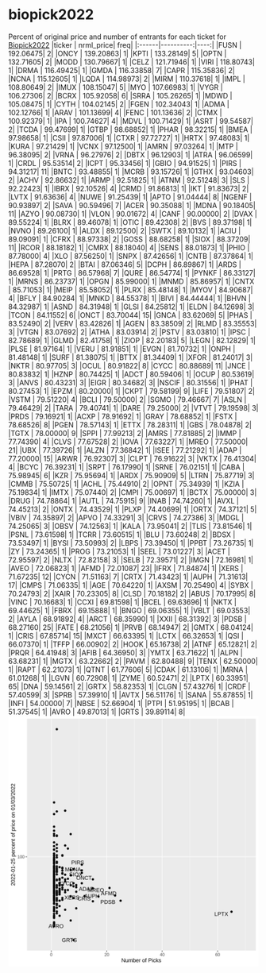 # biopick2022
Percent of original price and number of entrants for each ticket for [Biopick2022](https://twitter.com/hashtag/Biopick2022)
|ticker | nrml_price| freq|
|:------|----------:|----:|
|FUSN   |  192.06475|    2|
|ONCY   |  139.20863|    1|
|KPTI   |  133.28149|    5|
|OPTN   |  132.71605|    2|
|MODD   |  130.79667|    1|
|CELZ   |  121.71946|    1|
|VIRI   |  118.80743|    1|
|DRMA   |  116.49425|    1|
|GMDA   |  116.33858|    7|
|CAPR   |  115.35836|    2|
|NCNA   |  115.12605|    1|
|LQDA   |  114.98973|    2|
|MIRM   |  110.37618|    1|
|IMPL   |  108.80649|    2|
|IMUX   |  108.15047|    5|
|MYO    |  107.66983|    1|
|VYGR   |  106.27306|    2|
|BCRX   |  105.92058|    6|
|SRRA   |  105.26265|    1|
|MDWD   |  105.08475|    1|
|CYTH   |  104.02145|    2|
|FGEN   |  102.34043|    1|
|ADMA   |  102.12766|    1|
|ARAV   |  101.13699|    4|
|FENC   |  101.13636|    2|
|CTMX   |  100.92379|    1|
|IPA    |  100.74627|    4|
|MDVL   |  100.71429|    1|
|ASRT   |   99.54587|    2|
|TCDA   |   99.47699|    1|
|GTBP   |   98.68852|    1|
|PHAR   |   98.32215|    1|
|BMEA   |   97.98658|    1|
|CSII   |   97.87006|    1|
|CTXR   |   97.72727|    1|
|HRTX   |   97.48083|    1|
|KURA   |   97.21429|    1|
|VCNX   |   97.12500|    1|
|AMRN   |   97.03264|    1|
|MTP    |   96.38095|    2|
|VRNA   |   96.27976|    2|
|DBTX   |   96.12903|    1|
|ATRA   |   96.06599|    1|
|CRDL   |   95.53514|    2|
|ICPT   |   95.33456|    1|
|GBIO   |   94.91525|    1|
|PIRS   |   94.31217|   11|
|BNTC   |   93.48855|    1|
|MCRB   |   93.15726|    1|
|GTHX   |   93.04603|    2|
|ACHV   |   92.86632|    1|
|ARMP   |   92.51825|    1|
|ATNM   |   92.51248|    3|
|SLS    |   92.22423|    1|
|IBRX   |   92.10526|    4|
|CRMD   |   91.86813|    1|
|IKT    |   91.83673|    2|
|LVTX   |   91.63636|    4|
|NUWE   |   91.25439|    1|
|APTO   |   91.04444|    8|
|NGENF  |   90.93897|    2|
|SAVA   |   90.59496|    7|
|ACER   |   90.35088|    1|
|MDNA   |   90.18405|   11|
|AZYO   |   90.08730|    1|
|VLON   |   90.01672|    4|
|CANF   |   90.00000|    2|
|DVAX   |   89.55224|    1|
|BLRX   |   89.46078|    1|
|OTIC   |   89.42308|    2|
|BVS    |   89.37198|    1|
|NVNO   |   89.26100|    1|
|ALDX   |   89.12500|    2|
|SWTX   |   89.10132|    1|
|ACIU   |   89.09091|    1|
|CFRX   |   88.97338|    2|
|GOSS   |   88.68258|    1|
|SIOX   |   88.37209|   11|
|RCOR   |   88.18182|    1|
|CMRX   |   88.18040|    4|
|SENS   |   88.01873|    1|
|PHIO   |   87.78000|    4|
|XLO    |   87.56250|    1|
|SNPX   |   87.42656|    1|
|CNTB   |   87.37864|    1|
|HEPA   |   87.28070|    2|
|BTAI   |   87.06346|    5|
|DCPH   |   86.89867|    1|
|ARDS   |   86.69528|    1|
|PRTG   |   86.57968|    7|
|QURE   |   86.54774|    1|
|PYNKF  |   86.33127|    1|
|MRNS   |   86.23737|    1|
|OPGN   |   85.99000|    1|
|MNMD   |   85.86957|    1|
|CNTX   |   85.71053|    1|
|MEIP   |   85.58052|    1|
|PLRX   |   85.48148|    1|
|MYOV   |   84.90687|    4|
|BFLY   |   84.90284|    1|
|MNKD   |   84.55378|    1|
|BIVI   |   84.44444|    1|
|BHVN   |   84.32987|    1|
|ASND   |   84.31948|    1|
|GLSI   |   84.25812|    1|
|ELDN   |   84.12698|    3|
|TCON   |   84.11552|    6|
|ONCT   |   83.70044|   15|
|GNCA   |   83.62069|    5|
|PHAS   |   83.52490|    2|
|VERV   |   83.42826|    1|
|AGEN   |   83.38509|    2|
|RLMD   |   83.35553|    3|
|VTGN   |   83.07692|    2|
|ATHA   |   83.03914|    2|
|PSTV   |   83.03810|    1|
|IPSC   |   82.78689|    1|
|GLMD   |   82.41758|    1|
|ZIOP   |   82.20183|    5|
|LEGN   |   82.12829|    1|
|PLSE   |   81.97164|    1|
|VERU   |   81.91851|    1|
|EVGN   |   81.70732|    1|
|ONPH   |   81.48148|    1|
|SURF   |   81.38075|    1|
|BTTX   |   81.34409|    1|
|XFOR   |   81.24017|    3|
|NKTR   |   80.97705|    3|
|OCUL   |   80.91822|    8|
|CYCC   |   80.88689|   11|
|JNCE   |   80.83832|    1|
|HZNP   |   80.74425|    1|
|ADCT   |   80.59406|    1|
|OCUP   |   80.53619|    3|
|ANVS   |   80.43231|    3|
|EIGR   |   80.34682|    3|
|NSCIF  |   80.31556|    1|
|PHAT   |   80.27453|    1|
|EPZM   |   80.20000|    1|
|CKPT   |   79.58199|    9|
|LIFE   |   79.51807|    2|
|VSTM   |   79.51220|    4|
|BCLI   |   79.50000|    2|
|SGMO   |   79.46667|    7|
|ASLN   |   79.46429|    2|
|TARA   |   79.40741|    1|
|DARE   |   79.25000|    2|
|VTVT   |   79.19598|    3|
|PRDS   |   79.16921|    1|
|ACXP   |   78.91692|    1|
|GRAY   |   78.68852|    1|
|FSTX   |   78.68526|    8|
|PGEN   |   78.57143|    1|
|ETTX   |   78.28311|    1|
|GBS    |   78.04878|    2|
|TGTX   |   78.00000|    9|
|SPPI   |   77.99213|    2|
|AMRS   |   77.81885|    2|
|IMMP   |   77.74390|    4|
|CLVS   |   77.67528|    2|
|IOVA   |   77.63227|    1|
|MREO   |   77.50000|   21|
|UBX    |   77.39726|    1|
|ALZN   |   77.36842|    1|
|ISEE   |   77.21292|    1|
|ADAP   |   77.20000|   15|
|ARWR   |   76.92307|    3|
|CLPT   |   76.91622|    3|
|VKTX   |   76.41304|    4|
|BCYC   |   76.39231|    1|
|SRPT   |   76.17990|    1|
|SRNE   |   76.02151|    1|
|CABA   |   75.98945|    6|
|KZR    |   75.95694|    1|
|ARDX   |   75.90909|    5|
|LTRN   |   75.87719|    3|
|CMMB   |   75.50725|    1|
|ACHL   |   75.44910|    2|
|OPNT   |   75.34939|    1|
|KZIA   |   75.19834|    1|
|IMTX   |   75.07440|    2|
|CMPI   |   75.00697|    1|
|BCTX   |   75.00000|    3|
|DRUG   |   74.78864|    1|
|AUTL   |   74.75915|    9|
|INAB   |   74.74260|    1|
|AVXL   |   74.45213|    2|
|ONTX   |   74.43529|    1|
|PLXP   |   74.40699|    1|
|ORTX   |   74.37121|    5|
|VBIV   |   74.35897|    2|
|APVO   |   74.33291|    3|
|CRVS   |   74.27386|    3|
|MDGL   |   74.25065|    3|
|OBSV   |   74.12563|    1|
|KALA   |   73.95041|    2|
|TLIS   |   73.81546|    1|
|PSNL   |   73.61598|    1|
|TCRR   |   73.60515|    1|
|BLU    |   73.60248|    2|
|BDSX   |   73.53497|    1|
|BYSI   |   73.50993|    2|
|LBPS   |   73.39450|    1|
|PPBT   |   73.26735|    1|
|ZY     |   73.24365|    1|
|PROG   |   73.21053|    1|
|SEEL   |   73.01227|    3|
|ACET   |   72.95597|    2|
|NLTX   |   72.82158|    3|
|SELB   |   72.39571|    2|
|IMGN   |   72.16981|    1|
|AVEO   |   72.06823|    1|
|AFMD   |   72.01087|   23|
|IFRX   |   71.84874|    1|
|XERS   |   71.67235|   12|
|CYCN   |   71.51163|    7|
|CRTX   |   71.43423|    1|
|AUPH   |   71.31613|   17|
|CMPS   |   71.06335|    1|
|AGE    |   70.64220|    1|
|AXSM   |   70.25490|    4|
|SYBX   |   70.24793|    2|
|XAIR   |   70.23305|    8|
|CLSD   |   70.18182|    2|
|ABUS   |   70.17995|    8|
|VINC   |   70.16683|    1|
|CCXI   |   69.81598|    1|
|BCEL   |   69.63696|    1|
|NKTX   |   69.44625|    1|
|FBRX   |   69.15888|    1|
|BNGO   |   69.06355|    1|
|VBLT   |   69.03553|    2|
|AYLA   |   68.91892|    4|
|ARCT   |   68.35990|    1|
|XXII   |   68.31392|    3|
|PDSB   |   68.27160|   25|
|FATE   |   68.21056|    1|
|PRVB   |   68.14947|    2|
|GMTX   |   68.04124|    1|
|CRIS   |   67.85714|   15|
|MXCT   |   66.63395|    1|
|LCTX   |   66.32653|    1|
|QSI    |   66.07370|    1|
|TFFP   |   66.00902|    2|
|HOOK   |   65.16738|    2|
|ATNF   |   65.12821|    2|
|PRQR   |   64.41948|    3|
|AFIB   |   64.36950|    3|
|YMTX   |   63.71622|    1|
|ALPN   |   63.68231|    1|
|MGTX   |   63.22662|    2|
|PAVM   |   62.80488|    9|
|TENX   |   62.50000|    1|
|RAPT   |   62.21073|    1|
|QTNT   |   61.77606|    5|
|CDAK   |   61.13106|    1|
|MRNA   |   61.01268|    1|
|LGVN   |   60.72908|    1|
|ZYME   |   60.52471|    2|
|LPTX   |   60.33951|   65|
|DNA    |   59.14561|    2|
|GRTX   |   58.82353|    1|
|CLGN   |   57.43276|    1|
|CRDF   |   57.40599|    3|
|SPRB   |   57.39910|    1|
|AVTX   |   56.51176|    1|
|SANA   |   55.87855|    1|
|INFI   |   54.00000|    7|
|NBSE   |   52.66904|    1|
|PTPI   |   51.95195|    1|
|BCAB   |   51.37545|    1|
|AVRO   |   49.87013|    1|
|GRTS   |   39.89114|    8|
![retvspicks](biopicks.png?raw=true)
